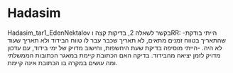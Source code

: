 # Hadasim
Hadasim_tar1_EdenNektalov
בקשר לשאלה 2, בדיקות קצה וRR:
-הייתי בודקת שהתאריך בטווח זמנים מתאים, לא תאריך שכבר עבר לו טווח הבידוד ולא תאריך שעוד לא היה.
-הייתי מוסיפה בדיקת שעת היחשפות, וחישוב מדויק של ימי בידוד, עם עדכון מדויק לזמן יציאה מהבידוד.
בדיקה האם הכתובת קיימת במאגר הכתובות הממשלתי ומה עושים במקרה בו הכתובת אינה קיימת.

